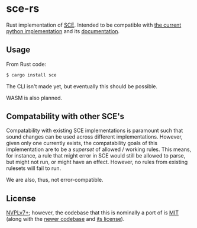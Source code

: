 # sce-rs

Rust implementation of [SCE]. Intended to be compatible with
[the current python implementation] and its [documentation][py-docs].

## Usage

From Rust code:

```sh
$ cargo install sce
```

The CLI isn't made yet, but eventually this should be possible.

WASM is also planned.

## Compatability with other SCE's

Compatability with existing SCE implementations is paramount such that sound changes
can be used across different implementations. However, given only one currently
exists, the compatability goals of this implementation are to be a _superset_
of allowed / working rules. This means, for instance, a rule that might error
in SCE would still be allowed to parse, but might not run, or might have an
effect. However, no rules from existing rulesets will fail to run.

We are also, thus, not error-compatible.

## License

[NVPLv7+]; however, the codebase that this is nominally a port of is [MIT]
(along with the [newer codebase] and [its license]).

[sce]: https://conworkshop.com/emma/sce/
[the current python implementation]: https://github.com/KathTheDragon/Conlanger
[py-docs]: http://www.dragonlinguistics.com/sce/doc.html
[nvplv7+]: https://thufie.lain.haus/NPL.html
[mit]: https://github.com/KathTheDragon/Conlanger/blob/master/license.txt
[newer codebase]: https://github.com/KathTheDragon/SCE
[its license]: https://github.com/KathTheDragon/SCE/blob/main/LICENSE
